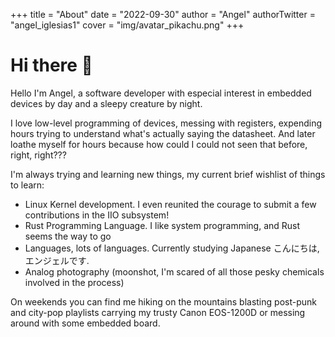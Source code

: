 +++
title = "About"
date = "2022-09-30"
author = "Angel"
authorTwitter = "angel_iglesias1"
cover = "img/avatar_pikachu.png"
+++

# Hi there :wave:

Hello I'm Angel, a software developer with especial interest in embedded devices by day and a sleepy creature by night.

I love low-level programming of devices, messing with registers, expending hours trying to understand what's actually saying the datasheet. And later loathe myself for hours because how could I could not seen that before, right, right???

I'm always trying and learning new things, my current brief wishlist of things to learn:

* Linux Kernel development. I even reunited the courage to submit a few contributions in the IIO subsystem!
* Rust Programming Language. I like system programming, and Rust seems the way to go
* Languages, lots of languages. Currently studying Japanese こんにちは, エンジェルです.
* Analog photography (moonshot, I'm scared of all those pesky chemicals involved in the process)

On weekends you can find me hiking on the mountains blasting post-punk and city-pop playlists carrying my trusty Canon EOS-1200D or messing around with some embedded board.
